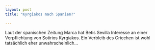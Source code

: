 ```yaml
---
layout: post
title: "Kyrgiakos nach Spanien?"

---
```


Laut der spanischen Zeitung Marca hat Betis Sevilla Interesse an einer Verpflichtung von Sotirios Kyrgiakos. Ein Verbleib des Griechen ist wohl tatsächlich eher unwahrscheinlich...


